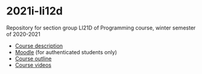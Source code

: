# 2021i-li12d
Repository for section group LI21D of Programming course, winter semester of 2020-2021

* [Course description](https://cc.isel.pt/academia/leic/pg-en/)
* [Moodle](https://2021moodle.isel.pt/course/view.php?id=5583) (for authenticated students only)
* [Course outline](outline.md)
* [Course videos](https://www.youtube.com/playlist?list=PL8XxoCaL3dBgXjxTLx4Fm-uxTD8k-cXQA)
